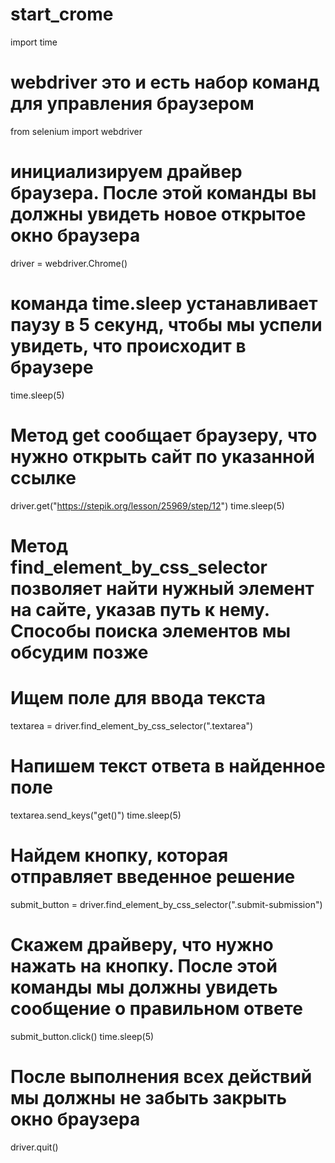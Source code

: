 # start_crome

import time

# webdriver это и есть набор команд для управления браузером
from selenium import webdriver

# инициализируем драйвер браузера. После этой команды вы должны увидеть новое открытое окно браузера
driver = webdriver.Chrome()

# команда time.sleep устанавливает паузу в 5 секунд, чтобы мы успели увидеть, что происходит в браузере
time.sleep(5)

# Метод get сообщает браузеру, что нужно открыть сайт по указанной ссылке
driver.get("https://stepik.org/lesson/25969/step/12")
time.sleep(5)

# Метод find_element_by_css_selector позволяет найти нужный элемент на сайте, указав путь к нему. Способы поиска элементов мы обсудим позже
# Ищем поле для ввода текста
textarea = driver.find_element_by_css_selector(".textarea")

# Напишем текст ответа в найденное поле
textarea.send_keys("get()")
time.sleep(5)

# Найдем кнопку, которая отправляет введенное решение
submit_button = driver.find_element_by_css_selector(".submit-submission")

# Скажем драйверу, что нужно нажать на кнопку. После этой команды мы должны увидеть сообщение о правильном ответе
submit_button.click()
time.sleep(5)

# После выполнения всех действий мы должны не забыть закрыть окно браузера
driver.quit()
